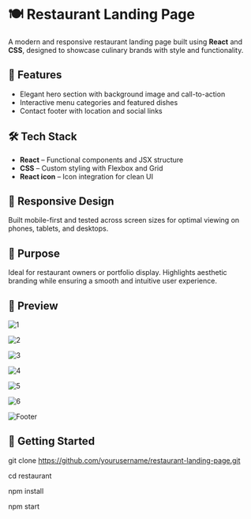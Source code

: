 # 🍽️ Restaurant Landing Page

A modern and responsive restaurant landing page built using **React** and **CSS**, designed to showcase culinary brands with style and functionality.

## 🚀 Features

- Elegant hero section with background image and call-to-action
- Interactive menu categories and featured dishes
- Contact footer with location and social links

## 🛠️ Tech Stack

- **React** – Functional components and JSX structure
- **CSS** – Custom styling with Flexbox and Grid
- **React icon** – Icon integration for clean UI

## 📱 Responsive Design

Built mobile-first and tested across screen sizes for optimal viewing on phones, tablets, and desktops.

## 🎯 Purpose

Ideal for restaurant owners or portfolio display. Highlights aesthetic branding while ensuring a smooth and intuitive user experience.

## 📸 Preview
![1](https://snipboard.io/aTGKi4.jpg)


![2](https://snipboard.io/EU6ydv.jpg)


![3](https://snipboard.io/Zg4pac.jpg)


![4](https://snipboard.io/CzBVWd.jpg)



![5](https://imgur.com/jvYryDw)



![6](https://snipboard.io/RIsubr.jpg)




![Footer](https://imgur.com/a/RqyoP61)




## 📁 Getting Started

git clone https://github.com/yourusername/restaurant-landing-page.git

cd restaurant

npm install

npm start
